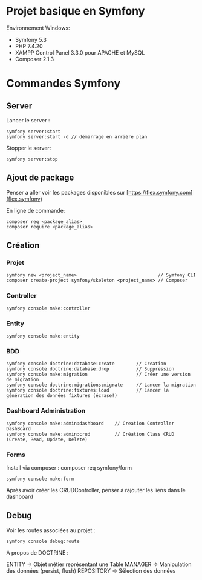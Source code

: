 # Projet basique en Symfony

Environnement Windows:

 - Symfony 5.3
 - PHP 7.4.20 
 - XAMPP Control Panel 3.3.0 pour APACHE et MySQL
 - Composer 2.1.3 

# Commandes Symfony

## Server

Lancer le server : 
```
symfony server:start 
symfony server:start -d // démarrage en arrière plan
```

Stopper le server: 
```
symfony server:stop
```

## Ajout de package

Penser a aller voir les packages disponibles sur [https://flex.symfony.com](flex.symfony)

En ligne de commande: 
```
composer req <package_alias>
composer require <package_alias>
```

## Création

### Projet
```
symfony new <project_name>                              // Symfony CLI
composer create-project symfony/skeleton <project_name> // Composer
```

### Controller
```
symfony console make:controller
```

### Entity
```
symfony console make:entity
```

### BDD
```
symfony console doctrine:database:create        // Creation
symfony console doctrine:database:drop          // Suppression
symfony console make:migration                  // Créer une version de migration
symfony console doctrine:migrations:migrate     // Lancer la migration
symfony console doctrine:fixtures:load          // Lancer la génération des données fixtures (écrase!)
```

### Dashboard Administration
```
symfony console make:admin:dashboard    // Creation Controller DashBoard
symfony console make:admin:crud         // Création Class CRUD (Create, Read, Update, Delete)
```

###  Forms
Install via composer : composer req symfony/form

```
symfony console make:form               
```

Après avoir créer les CRUDController, penser à rajouter les liens dans le dashboard

## Debug

Voir les routes associées au projet : 
```
symfony console debug:route
```

A propos de DOCTRINE :

ENTITY      => Objet métier représentant une Table
MANAGER     => Manipulation des données (persist, flush)
REPOSITORY  => Sélection des données  